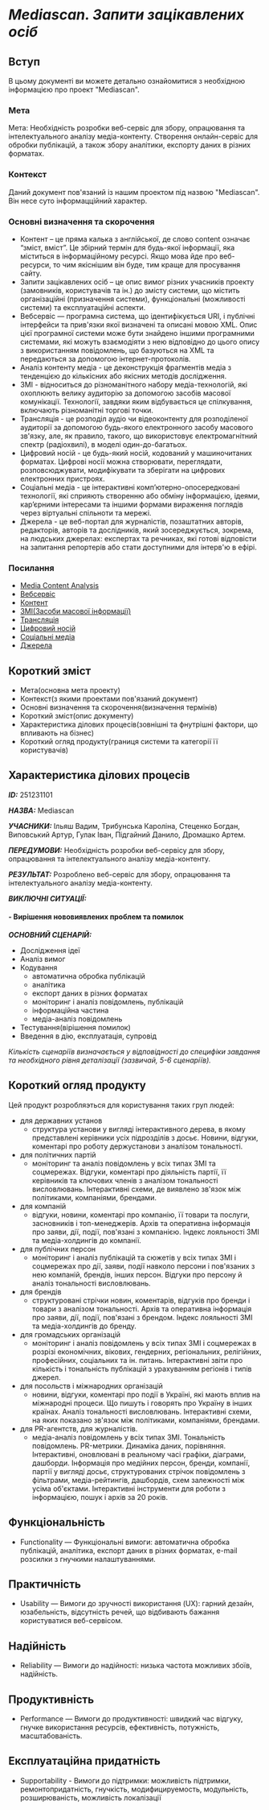# ***Mediascan. Запити зацікавлених осіб***

## Вступ

В цьому документі ви можете детально ознайомитися з необхідною інформацією про проект "Mediascan". 

### Мета 

Мета: Необхідність розробки веб-сервіс для збору, опрацювання та інтелектуального аналізу медіа-контенту. Створення онлайн-сервіс для обробки публікацій, а також збору аналітики, експорту даних в різних форматах.

### Контекст

Даний документ пов'язаний із нашим проектом під назвою "Mediascan". Він несе суто інформацційний характер.

### Основні визначення та скорочення

- Контент – це пряма калька з англійської, де слово content означає “зміст, вміст”. Це збірний термін для будь-якої інформації, яка міститься в інформаційному ресурсі. Якщо мова йде про веб-ресурси, то чим якіснішим він буде, тим краще для просування сайту.
- Запити зацікавлених осіб – це опис вимог різних учасників проекту (замовників, користувачів та ін.) до змісту системи, що містить організаційні (призначення системи), функціональні (можливості системи) та експлуатаційні аспекти.
- Вебсервіс — програмна система, що ідентифікується URI, і публічні інтерфейси та прив'язки якої визначені та описані мовою XML. Опис цієї програмної системи може бути знайдено іншими програмними системами, які можуть взаємодіяти з нею відповідно до цього опису з використанням повідомлень, що базуються на XML та передаються за допомогою інтернет-протоколів.
- Аналіз контенту медіа - це деконструкція фрагментів медіа з тенденцією до кількісних або якісних методів дослідження.
- ЗМІ - відноситься до різноманітного набору медіа-технологій, які охоплюють велику аудиторію за допомогою засобів масової комунікації. Технології, завдяки яким відбувається це спілкування, включають різноманітні торгові точки.
- Трансляція - це розподіл аудіо чи відеоконтенту для розподіленої аудиторії за допомогою будь-якого електронного засобу масового зв'язку, але, як правило, такого, що використовує електромагнітний спектр (радіохвилі), в моделі один-до-багатьох.
- Цифровий носій - це будь-який носій, кодований у машиночитаних форматах. Цифрові носії можна створювати, переглядати, розповсюджувати, модифікувати та зберігати на цифрових електронних пристроях.
- Соціальні медіа - це інтерактивні комп’ютерно-опосередковані технології, які сприяють створенню або обміну інформацією, ідеями, кар’єрними інтересами та іншими формами вираження поглядів через віртуальні спільноти та мережі.
- Джерела - це веб-портал для журналістів, позаштатних авторів, редакторів, авторів та дослідників, який зосереджується, зокрема, на людських джерелах: експертах та речниках, які готові відповісти на запитання репортерів або стати доступними для інтерв'ю в ефірі.

### Посилання

- [Media Content Analysis](https://www.historylearningsite.co.uk/sociology/research-methods-in-sociology/media-content-analysis/#:~:text=Media%20content%20analysis%20is%20the,quantitative%20or%20qualitative%20research%20methods.&text=Media%20content%20analysis%20looks%20directly,central%20aspect%20of%20social%20interaction.)
- [Вебсервіс](https://uk.wikipedia.org/wiki/%D0%92%D0%B5%D0%B1%D1%81%D0%BB%D1%83%D0%B6%D0%B1%D0%B0)
- [Контент](https://igroup.com.ua/seo-articles/kontent/)
- [ЗМІ(Засоби масової інформації)](https://en.wikipedia.org/wiki/Mass_media)
- [Трансляція](https://en.wikipedia.org/wiki/Broadcasting)
- [Цифровий носій](https://en.wikipedia.org/wiki/Digital_media)
- [Соціальні медіа](https://en.wikipedia.org/wiki/Social_media)
- [Джерела](https://en.wikipedia.org/wiki/Sources_(website))

## Короткий зміст

- Мета(основна мета проекту)
- Контекст(з якими проектами пов'язаний документ)
- Основні визначення та скорочення(визначення термінів)
- Короткий зміст(опис документу)
- Характеристика ділових процесів(зовнішні та фнутрішні фактори, що впливають на бізнес)
- Короткий огляд продукту(границя системи та категорії її користувачів)

## Характеристика ділових процесів
   
***ID:*** 251231101
    
***НАЗВА:*** Mediascan
    
***УЧАСНИКИ:*** Ільяш Вадим, Трибунська Кароліна, Стеценко Богдан, Виповський Артур, Гулак Іван, Підгайний Данило, Дромашко Артем.

***ПЕРЕДУМОВИ:*** Необхідність розробки веб-сервісу для збору, опрацювання та інтелектуального аналізу медіа-контенту.

***РЕЗУЛЬТАТ:*** Розроблено веб-сервіс для збору, опрацювання та інтелектуального аналізу медіа-контенту.

***ВИКЛЮЧНІ СИТУАЦІЇ:***
#### - Вирішення нововиявлених проблем та помилок
***ОСНОВНИЙ СЦЕНАРІЙ:***
- Дослідження ідеї
- Аналіз вимог
- Кодування
  - автоматична обробка публікацій
  - аналітика
  - експорт даних в різних форматах
  - моніторинг і аналіз повідомлень, публікацій
  - інформаційна частина
  - медіа-аналіз повідомлень
- Тестування(вірішення помилок)
- Введення в дію, експлуатація, супровід

*Кількість сценаріїв визначається у відповідності до специфіки завдання та необхідного 
рівня деталізації (зазвичай, 5-6 сценаріїв).*

## Короткий огляд продукту

Цей продукт розробляэться для користування таких груп людей: 
- для державних установ
  - структура установи у вигляді інтерактивного дерева, в якому представлені керівники усіх підрозділів з досьє. Новини, відгуки, коментарі про роботу держустанови з аналізом тональності.
- для політичних партій
  - моніторинг та аналіз повідомлень у всіх типах ЗМІ та соцмережах. Відгуки, коментарі про діяльність партії, її керівників та ключових членів з аналізом тональності висловлювань. Інтерактивні схеми, де виявлено зв'язок між політиками, компаніями, брендами.
- для компаній
  - відгуки, новини, коментарі про компанію, її товари та послуги, засновників і топ-менеджерів. Архів та оперативна інформація про заяви, дії, події, пов'язані з компанією. Індекс лояльності ЗМІ та медіа-холдингів до компанії.
- для публічних персон
  - моніторинг і аналіз публікацій та сюжетів у всіх типах ЗМІ і соцмережах про дії, заяви, події навколо персони і пов'язаних з нею компаній, брендів, інших персон. Відгуки про персону й аналіз тональності висловлювань.
- для брендів
  - структуровані стрічки новин, коментарів, відгуків про бренди і товари з аналізом тональності. Архів та оперативна інформація про заяви, дії, події, пов'язані з брендом. Індекс лояльності ЗМІ та медіа-холдингів до бренду.
- для громадських організацій
  - моніторинг і аналіз повідомлень у всіх типах ЗМІ і соцмережах в розрізі економічних, вікових, гендерних, регіональних, релігійних, професійних, соціальних та ін. питань. Інтерактивні звіти про кількість і тональність публікацій з урахуванням регіонів і типів джерел.
- для посольств і міжнародних організацій
  - новини, відгуки, коментарі про події в Україні, які мають вплив на міжнародні процеси. Що пишуть і говорять про Україну в інших країнах. Аналіз тональності висловлювань. Інтерактивні схеми, на яких показано зв'язок між політиками, компаніями, брендами.
- для PR-агентств, для журналістів.
  - медіа-аналіз повідомлень у всіх типах ЗМІ. Тональність повідомлень. PR-метрики. Динаміка даних, порівняння. Інтерактивні, оновлювані в реальному часі графіки, діаграми, дашборди. Інформація про медійних персон, бренди, компанії, партії у вигляді досьє, структурованих стрічок повідомлень з фільтрами, медіа-рейтингів, дашбордів, схем залежності між усіма об'єктами. Інтерактивні інструменти для роботи з інформацією, пошук і архів за 20 років.

## Функціональність

- Functionality — Функціональні вимоги: автоматична обробка публікацій, аналітика, експорт даних в різних форматах, e-mail розсилки з гнучкими налаштуваннями.

## Практичність

- Usability — Вимоги до зручності використання (UX): гарний дезайн, юзабельність, відсутність речей, що відбивають бажання користуватися веб-сервісом.

## Надійність

- Reliability — Вимоги до надійності: низька частота можливих збоїв, надійність.

## Продуктивність

- Performance — Вимоги до продуктивності: швидкий час відгуку, гнучке використання ресурсів, ефективність, потужність, масштабованість.

## Експлуатаційна придатність

- Supportability - Вимоги до підтримки: можливість підтримки, ремонтопридатність, гнучкість, модифицируемость, модульність, розширюваність, можливість локалізації
